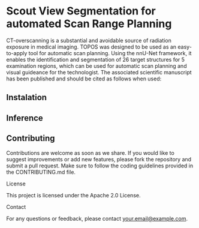 # Scout View Segmentation for automated Scan Range Planning
CT-overscanning is a substantial and avoidable source of radiation exposure in medical imaging. TOPOS was designed to be used as an easy-to-apply tool for automatic scan planning. Using the nnU-Net framework, it enables the identification and segmentation of 26 target structures for 5 examination regions, which can be used for automatic scan planning and visual guideance for the technologist. The associated scientific manuscript has been published and should be cited as follows when used:

## Instalation

## Inference

## Contributing

Contributions are welcome as soon as we share. If you would like to suggest improvements or add new features, please fork the repository and submit a pull request. Make sure to follow the coding guidelines provided in the CONTRIBUTING.md file.

License

This project is licensed under the Apache 2.0 License.

Contact

For any questions or feedback, please contact your.email@example.com.